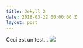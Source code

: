 ```yaml
---
title: Jekyll 2
date: 2018-03-22 00:00:00 Z
layout: post
---
```


Ceci est un test...
![](https://img.elephantjournal.com/wp-content/uploads/2016/01/jekyll-and-hyde.jpg)
